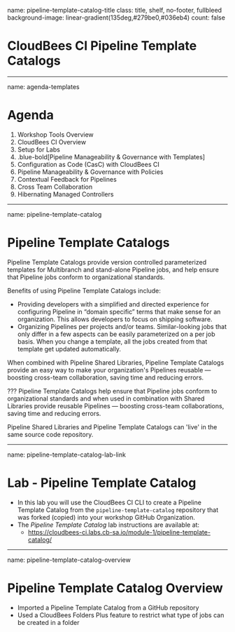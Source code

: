 name: pipeline-template-catalog-title
class: title, shelf, no-footer, fullbleed
background-image: linear-gradient(135deg,#279be0,#036eb4)
count: false

# CloudBees CI Pipeline Template Catalogs

---
name: agenda-templates
# Agenda

1. Workshop Tools Overview
2. CloudBees CI Overview
3. Setup for Labs
4. .blue-bold[Pipeline Manageability & Governance with Templates]
5. Configuration as Code (CasC) with CloudBees CI
6. Pipeline Manageability & Governance with Policies
7. Contextual Feedback for Pipelines
8. Cross Team Collaboration
9. Hibernating Managed Controllers

---
name: pipeline-template-catalog

# Pipeline Template Catalogs

Pipeline Template Catalogs provide version controlled parameterized templates for Multibranch and stand-alone Pipeline jobs, and help ensure that Pipeline jobs conform to organizational standards.

Benefits of using Pipeline Template Catalogs include:

* Providing developers with a simplified and directed experience for configuring Pipeline in “domain specific” terms that make sense for an organization. This allows developers to focus on shipping software.
* Organizing Pipelines per projects and/or teams. Similar-looking jobs that only differ in a few aspects can be easily parameterized on a per job basis. When you change a template, all the jobs created from that template get updated automatically.

When combined with Pipeline Shared Libraries, Pipeline Template Catalogs provide an easy way to make your organization's Pipelines reusable — boosting cross-team collaboration, saving time and reducing errors.

???
Pipeline Template Catalogs help ensure that Pipeline jobs conform to organizational standards and when used in combination with Shared Libraries provide reusable Pipelines — boosting cross-team collaborations, saving time and reducing errors.

Pipeline Shared Libraries and Pipeline Template Catalogs can 'live' in the same source code repository.

---
name: pipeline-template-catalog-lab-link

# Lab - Pipeline Template Catalog

* In this lab you will use the CloudBees CI CLI to create a Pipeline Template Catalog from the `pipeline-template-catalog` repository that was forked (copied) into your workshop GitHub Organization.
* The *Pipeline Template Catalog* lab instructions are available at: 
  * https://cloudbees-ci.labs.cb-sa.io/module-1/pipeline-template-catalog/

---
name: pipeline-template-catalog-overview

# Pipeline Template Catalog Overview

* Imported a Pipeline Template Catalog from a GitHub repository
* Used a CloudBees Folders Plus feature to restrict what type of jobs can be created in a folder
